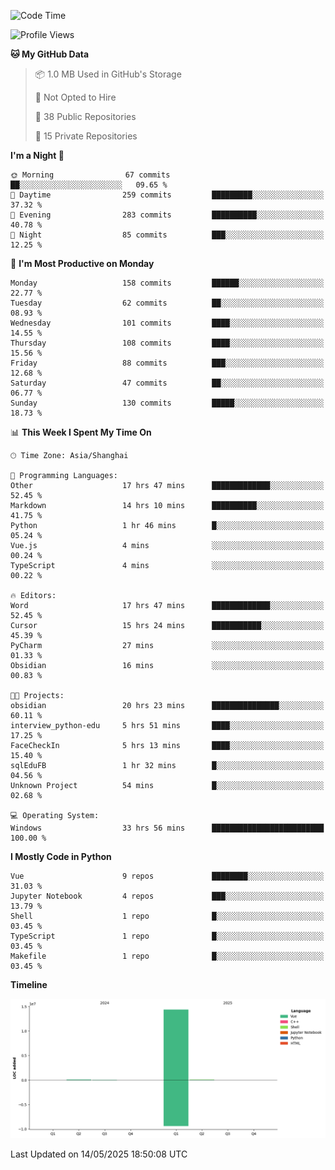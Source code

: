 <!--START_SECTION:waka-->
![Code Time](http://img.shields.io/badge/Code%20Time-263%20hrs%207%20mins-blue)

![Profile Views](http://img.shields.io/badge/Profile%20Views-0-blue)

**🐱 My GitHub Data** 

> 📦 1.0 MB Used in GitHub's Storage 
 > 
> 🚫 Not Opted to Hire
 > 
> 📜 38 Public Repositories 
 > 
> 🔑 15 Private Repositories 
 > 
**I'm a Night 🦉** 

```text
🌞 Morning                67 commits          ██░░░░░░░░░░░░░░░░░░░░░░░   09.65 % 
🌆 Daytime                259 commits         █████████░░░░░░░░░░░░░░░░   37.32 % 
🌃 Evening                283 commits         ██████████░░░░░░░░░░░░░░░   40.78 % 
🌙 Night                  85 commits          ███░░░░░░░░░░░░░░░░░░░░░░   12.25 % 
```
📅 **I'm Most Productive on Monday** 

```text
Monday                   158 commits         ██████░░░░░░░░░░░░░░░░░░░   22.77 % 
Tuesday                  62 commits          ██░░░░░░░░░░░░░░░░░░░░░░░   08.93 % 
Wednesday                101 commits         ████░░░░░░░░░░░░░░░░░░░░░   14.55 % 
Thursday                 108 commits         ████░░░░░░░░░░░░░░░░░░░░░   15.56 % 
Friday                   88 commits          ███░░░░░░░░░░░░░░░░░░░░░░   12.68 % 
Saturday                 47 commits          ██░░░░░░░░░░░░░░░░░░░░░░░   06.77 % 
Sunday                   130 commits         █████░░░░░░░░░░░░░░░░░░░░   18.73 % 
```


📊 **This Week I Spent My Time On** 

```text
🕑︎ Time Zone: Asia/Shanghai

💬 Programming Languages: 
Other                    17 hrs 47 mins      █████████████░░░░░░░░░░░░   52.45 % 
Markdown                 14 hrs 10 mins      ██████████░░░░░░░░░░░░░░░   41.75 % 
Python                   1 hr 46 mins        █░░░░░░░░░░░░░░░░░░░░░░░░   05.24 % 
Vue.js                   4 mins              ░░░░░░░░░░░░░░░░░░░░░░░░░   00.24 % 
TypeScript               4 mins              ░░░░░░░░░░░░░░░░░░░░░░░░░   00.22 % 

🔥 Editors: 
Word                     17 hrs 47 mins      █████████████░░░░░░░░░░░░   52.45 % 
Cursor                   15 hrs 24 mins      ███████████░░░░░░░░░░░░░░   45.39 % 
PyCharm                  27 mins             ░░░░░░░░░░░░░░░░░░░░░░░░░   01.33 % 
Obsidian                 16 mins             ░░░░░░░░░░░░░░░░░░░░░░░░░   00.83 % 

🐱‍💻 Projects: 
obsidian                 20 hrs 23 mins      ███████████████░░░░░░░░░░   60.11 % 
interview_python-edu     5 hrs 51 mins       ████░░░░░░░░░░░░░░░░░░░░░   17.25 % 
FaceCheckIn              5 hrs 13 mins       ████░░░░░░░░░░░░░░░░░░░░░   15.40 % 
sqlEduFB                 1 hr 32 mins        █░░░░░░░░░░░░░░░░░░░░░░░░   04.56 % 
Unknown Project          54 mins             █░░░░░░░░░░░░░░░░░░░░░░░░   02.68 % 

💻 Operating System: 
Windows                  33 hrs 56 mins      █████████████████████████   100.00 % 
```

**I Mostly Code in Python** 

```text
Vue                      9 repos             ████████░░░░░░░░░░░░░░░░░   31.03 % 
Jupyter Notebook         4 repos             ███░░░░░░░░░░░░░░░░░░░░░░   13.79 % 
Shell                    1 repo              █░░░░░░░░░░░░░░░░░░░░░░░░   03.45 % 
TypeScript               1 repo              █░░░░░░░░░░░░░░░░░░░░░░░░   03.45 % 
Makefile                 1 repo              █░░░░░░░░░░░░░░░░░░░░░░░░   03.45 % 
```



**Timeline**

![Lines of Code chart](https://raw.githubusercontent.com/White1943/White1943/main/assets/bar_graph.png)


 Last Updated on 14/05/2025 18:50:08 UTC
<!--END_SECTION:waka-->
